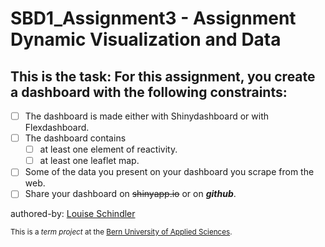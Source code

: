 # SBD1_Assignment3 - Assignment Dynamic Visualization and Data
## This is the task: For this assignment, you create a dashboard with the following constraints:
- [ ] The dashboard is made either with Shinydashboard or with Flexdashboard.
- [ ] The dashboard contains
  - [ ] at least one element of reactivity.
  - [ ] at least one leaflet map.
- [ ] Some of the data you present on your dashboard you scrape from the web.
- [ ] Share your dashboard on ~~shinyapp.io~~ or on ***github***.

authored-by: [Louise Schindler](https://github.com/Schil6)

<sub> This is a *term project* at the [Bern University of Applied Sciences](https://www.bfh.ch/de/studium/bachelor/wirtschaftsinformatik/).</sub>
